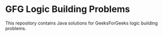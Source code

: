 # GFG Logic Building Problems

This repository contains Java solutions for GeeksForGeeks logic building problems. 